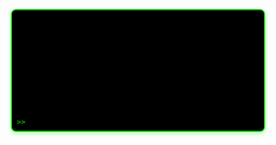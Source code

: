 <div id="terminal">
  <div id="output"></div>
  <div class="input-line">
    <span class="prompt">>> </span><input type="text" id="input" autocomplete="off" spellcheck="false">
  </div>
</div>

<script>
  const input = document.getElementById('input');
  const output = document.getElementById('output');

  const commands = {
    'help': 'Display available commands',
    'whoami': 'Display profile information',
    'projects': 'Display featured projects',
    'skills': 'Display technical skills',
    'clear': 'Clear the terminal',
    'credits': 'Show the credits',
    'neofetch': 'Display system information (simulated)',
    'echo': 'Display text',
    'ls': 'List files (simulated)',
  };

  function typeWriter(text, element, speed = 20) {
    return new Promise(resolve => {
      let i = 0;
      const interval = setInterval(() => {
        if (i < text.length) {
          element.innerHTML += text.charAt(i);
          i++;
        } else {
          clearInterval(interval);
          resolve();
        }
      }, speed);
    });
  }

  function executeCommand(command) {
    const commandParts = command.split(' ');
    const baseCommand = commandParts[0];
    const args = commandParts.slice(1);

    switch (baseCommand) {
      case 'help':
        output.innerHTML += '<div class="output-line">Available commands:</div>';
        for (const cmd in commands) {
          output.innerHTML += `<div class="output-line"><span class="command">${cmd}</span>: ${commands[cmd]}</div>`;
        }
        break;
      case 'whoami':
        typeWriter('H4mxa - A passionate developer with a love for creative coding.', output).then(() => {
          output.innerHTML += `<div class="output-line"><img src="https://avatars.githubusercontent.com/u/49597251?v=4" alt="H4mxa Avatar" style="width: 100px; height: 100px; border-radius: 50%; margin-top: 10px;"></div>`;
        });
        break;
      case 'projects':
        output.innerHTML += '<div class="output-line">Loading projects...</div>';
        setTimeout(() => {
          output.innerHTML += '<div class="output-line">...</div>';
        }, 1000);
        break;
      case 'skills':
        output.innerHTML += '<div class="output-line">Skills:</div>';
        const skills = ['Typescript', 'Python', 'Rust'];
        skills.forEach(skill => output.innerHTML += `<div class="output-line">- ${skill}</div>`);
        break;
      case 'clear':
        output.innerHTML = '';
        break;
      case 'credits':
        output.innerHTML += '<div class="output-line">Created by: H4mxa</div>';
        output.innerHTML += '<div class="output-line">Inspired by: Cool Open-Source Projects</div>';
        break;
      case 'neofetch':
        output.innerHTML += '<div class="output-line">System: H4mxa\'s Laptop</div>';
        output.innerHTML += '<div class="output-line">OS: Arch Linux (Simulated)</div>';
        output.innerHTML += '<div class="output-line">Shell: Zsh</div>';
        output.innerHTML += '<div class="output-line">CPU: Intel i7 (Simulated)</div>';
        output.innerHTML += '<div class="output-line">Memory: 16GB (Simulated)</div>';
        break;
      case 'echo':
        const textToEcho = args.join(' ');
        output.innerHTML += `<div class="output-line">${textToEcho}</div>`;
        break;
      case 'ls':
        output.innerHTML += '<div class="output-line">README.md  projects/  skills/  (Simulated)</div>';
        break;
      default:
        output.innerHTML += `<div class="output-line">Command not found: ${baseCommand}</div>`;
    }
  }

  input.addEventListener('keydown', (event) => {
    if (event.key === 'Enter') {
      const command = input.value.trim().toLowerCase();
      output.innerHTML += `<div class="output-line"><span class="prompt">>> </span>${command}</div>`;
      input.value = '';
      executeCommand(command);
    }
  });

  typeWriter('Welcome to H4mxa\'s GitHub Profile!', output, 30).then(()=> {
    setTimeout(()=> {
      output.innerHTML += `<div class="output-line">Type "help" to see available commands.</div>`;
    }, 500);
  });
</script>

<style>
  #terminal {
    background-color: #000;
    color: #eee;
    font-family: monospace;
    padding: 20px;
    border-radius: 10px;
    border: 2px solid #0f0;
    box-shadow: 0 4px 8px rgba(0, 255, 0, 0.3);
    max-width: 800px;
    margin: 0 auto;
    overflow-x: auto;
    position: relative;
    min-height: 200px;
  }

  #output {
    margin-bottom: 30px;
  }

  .prompt {
    color: #00ff00;
  }

  .input-line {
    display: flex;
    position: absolute;
    bottom: 10px;
    left: 10px;
    right: 10px;
  }

  input {
    background-color: transparent;
    border: none;
    color: #eee;
    flex-grow: 1;
    font-family: monospace;
    outline: none;
    padding: 0;
    margin-left: 5px;
  }

  .output-line {
    margin-bottom: 5px;
    white-space: pre-wrap;
  }

  .command {
    color: #00ffff;
  }
</style>
